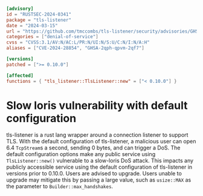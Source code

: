 ```toml
[advisory]
id = "RUSTSEC-2024-0341"
package = "tls-listener"
date = "2024-03-15"
url = "https://github.com/tmccombs/tls-listener/security/advisories/GHSA-2qph-qpvm-2qf7"
categories = ["denial-of-service"]
cvss = "CVSS:3.1/AV:N/AC:L/PR:N/UI:N/S:U/C:N/I:N/A:H"
aliases = ["CVE-2024-28854", "GHSA-2qph-qpvm-2qf7"]

[versions]
patched = [">= 0.10.0"]

[affected]
functions = { "tls_listener::TlsListener::new" = ["< 0.10.0"] }
```

# Slow loris vulnerability with default configuration

tls-listener is a rust lang wrapper around a connection listener to support TLS. With the default configuration of tls-listener, a malicious user can open 6.4 `TcpStream`s a second, sending 0 bytes, and can trigger a DoS. The default configuration options make any public service using `TlsListener::new()` vulnerable to a slow-loris DoS attack. This impacts any publicly accessible service using the default configuration of tls-listener in versions prior to 0.10.0. Users are advised to upgrade. Users unable to upgrade may mitigate this by passing a large value, such as `usize::MAX` as the parameter to `Builder::max_handshakes`.

